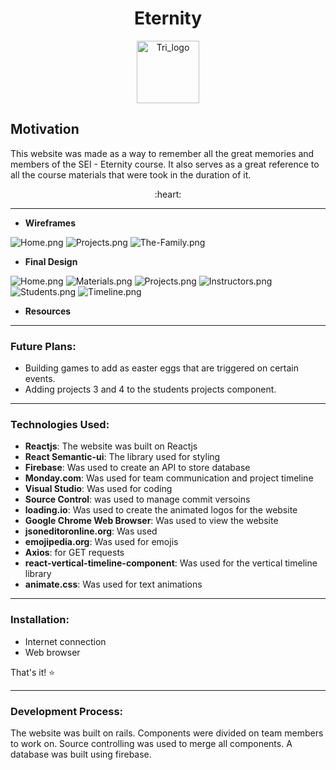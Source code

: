 <h1 align="center">Eternity</h1>
<p align="center">
<img src="https://i.postimg.cc/Kc3Rdzp3/Triskelion-B.png"
     alt="Tri_logo"
     style="margin-left: auto; margin-right: auto;"
     width="100" />
  </p>

## Motivation
This website was made as a way to remember all the great memories and members of the SEI - Eternity course. It also serves as a great reference to all the course materials that were took in the duration of it.

<p align="center"> :heart: </p>



---

- **Wireframes**

![Home.png](https://i.postimg.cc/q7BGLnL3/Home.png)
![Projects.png](https://i.postimg.cc/x8LHYT5Q/Projects.png)
![The-Family.png](https://i.postimg.cc/HsCXzXWk/The-Family.png)

- **Final Design**

![Home.png](https://i.postimg.cc/brMSYQNF/Screenshot-from-2019-08-21-20-03-29.png)
![Materials.png](https://i.postimg.cc/02wbdKNP/Screenshot-from-2019-08-21-18-47-27.png)
![Projects.png](https://i.postimg.cc/3xrjLZ02/Screenshot-from-2019-08-22-00-46-16.png)
![Instructors.png](https://i.postimg.cc/W3xSCJcT/Screenshot-from-2019-08-22-00-47-53.png)
![Students.png](https://i.postimg.cc/XvVfzkZw/Screenshot-from-2019-08-22-00-48-07.png)
![Timeline.png](https://i.postimg.cc/sDkKwW9c/Screenshot-from-2019-08-22-00-48-14.png)

- **Resources**


---

### Future Plans:
- Building games to add as easter eggs that are triggered on certain events.
- Adding projects 3 and 4 to the students projects component.


---

### Technologies Used:
- **Reactjs**: The website was built on Reactjs
- **React Semantic-ui**: The library used for styling
- **Firebase**: Was used to create an API to store database
- **Monday.com**: Was used for team communication and project timeline
- **Visual Studio**: Was used for coding
- **Source Control**: was used to manage commit versoins 
- **loading.io**: Was used to create the animated logos for the website
- **Google Chrome Web Browser**: Was used to view the website
- **jsoneditoronline.org**: Was used
- **emojipedia.org**: Was used for emojis
- **Axios**: for GET requests
- **react-vertical-timeline-component**: Was used for the vertical timeline library
- **animate.css**: Was used for text animations

---

### Installation:
- Internet connection
- Web browser

That's it! :star:

---

### Development Process:
The website was built on rails. Components were divided on team members to work on. Source controlling was used to merge all components. A database was built using firebase.
